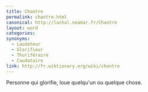 ```yaml
---
title: Chantre
permalink: chantre.html
canonical: http://lachal.neamar.fr/Chantre
layout: word
categories:
synonyms:
  - Laudateur
  - Glorifieur
  - Thuriféraire
  - Caudataire
link: http://fr.wiktionary.org/wiki/chantre
---
```


Personne qui glorifie, loue quelqu'un ou quelque chose.


